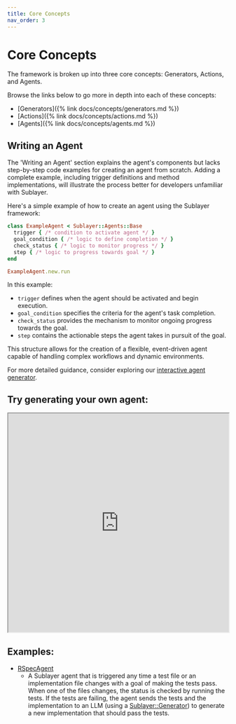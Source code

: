 ```yaml
---
title: Core Concepts
nav_order: 3
---
```

# Core Concepts

The framework is broken up into three core concepts: Generators, Actions, and Agents.

Browse the links below to go more in depth into each of these concepts:

* [Generators]({% link docs/concepts/generators.md %})
* [Actions]({% link docs/concepts/actions.md %})
* [Agents]({% link docs/concepts/agents.md %})

## Writing an Agent

The 'Writing an Agent' section explains the agent's components but lacks step-by-step code examples for creating an agent from scratch. Adding a complete example, including trigger definitions and method implementations, will illustrate the process better for developers unfamiliar with Sublayer.

Here's a simple example of how to create an agent using the Sublayer framework:

```ruby
class ExampleAgent < Sublayer::Agents::Base
  trigger { /* condition to activate agent */ }
  goal_condition { /* logic to define completion */ }
  check_status { /* logic to monitor progress */ }
  step { /* logic to progress towards goal */ }
end

ExampleAgent.new.run
```

In this example:
- `trigger` defines when the agent should be activated and begin execution.
- `goal_condition` specifies the criteria for the agent's task completion.
- `check_status` provides the mechanism to monitor ongoing progress towards the goal.
- `step` contains the actionable steps the agent takes in pursuit of the goal.

This structure allows for the creation of a flexible, event-driven agent capable of handling complex workflows and dynamic environments.

For more detailed guidance, consider exploring our [interactive agent generator](https://blueprints.sublayer.com/interactive-code-generator/sublayer-agents).

## Try generating your own agent:

<iframe src="https://blueprints.sublayer.com/interactive-code-generator/sublayer-agents" width="100%" height="500px"></iframe>

## Examples:

- [RSpecAgent](https://github.com/sublayerapp/sublayer/blob/main/spec/agents/examples/rspec_agent.rb)
  - A Sublayer agent that is triggered any time a test file or an implementation file changes with a goal of making the tests pass. When one of the files changes, the status is checked by running the tests. If the tests are failing, the agent sends the tests and the implementation to an LLM (using a [Sublayer::Generator](/concepts/generators)) to generate a new implementation that should pass the tests.
